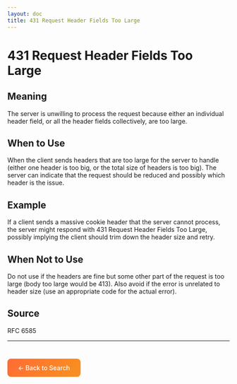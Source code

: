 ```yaml
---
layout: doc
title: 431 Request Header Fields Too Large
---
```


# 431 Request Header Fields Too Large

## Meaning

The server is unwilling to process the request because either an individual header field, or all the header fields collectively, are too large.

## When to Use

When the client sends headers that are too large for the server to handle (either one header is too big, or the total size of headers is too big). The server can indicate that the request should be reduced and possibly which header is the issue.

## Example

If a client sends a massive cookie header that the server cannot process, the server might respond with 431 Request Header Fields Too Large, possibly implying the client should trim down the header size and retry.

## When Not to Use

Do not use if the headers are fine but some other part of the request is too large (body too large would be 413). Also avoid if the error is unrelated to header size (use an appropriate code for the actual error).

## Source

RFC 6585

---

<div style="margin-top: 40px;">
  <a href="/" style="display: inline-block; padding: 12px 24px; background: linear-gradient(135deg, #ff6b35, #f7931e); color: white; text-decoration: none; border-radius: 8px; font-weight: 500;">← Back to Search</a>
</div>
